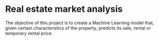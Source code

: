 # **Real estate market analysis**

The objective of this project is to create a Machine Learning model that, given certain characteristics of the property, predicts its sale, rental or temporary rental price.
